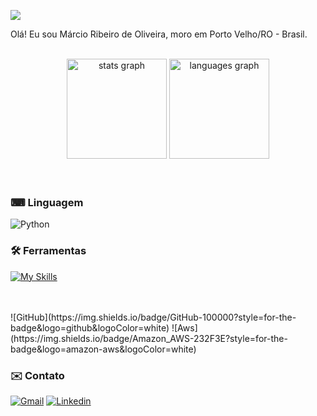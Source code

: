 ![](https://estruyf-github.azurewebsites.net/api/VisitorHit?user=marciorbr&repo=marciorbr&countColorcountColor&countColor=%237B1E7A)

Olá! Eu sou Márcio Ribeiro de Oliveira, moro em Porto Velho/RO - Brasil.
<br>
<br>
<div align="center">
  <img src="https://github-readme-stats.vercel.app/api?hide_title=false&hide_rank=false&show_icons=true&include_all_commits=true&count_private=true&disable_animations=false&theme=github_dark&locale=pt-br&hide_border=false&username=marciorbr" height="160" alt="stats graph"  />
  <img src="https://github-readme-stats.vercel.app/api/top-langs?locale=pt-br&hide_title=false&layout=compact&card_width=320&langs_count=5&theme=github_dark&hide_border=false&username=marciorbr" height="160" alt="languages graph"  />
</div>
<br>
<br>

### <strong>⌨ Linguagem</strong> ️

![Python](https://img.shields.io/badge/Python-3776AB?style=for-the-badge&logo=python&logoColor=white)

### <strong>🛠️ Ferramentas</strong>

[![My Skills](https://skills.thijs.gg/icons?i=docker,git,kubernetes,postgres,py, )](https://skills.thijs.gg)

<br>
<br>
![GitHub](https://img.shields.io/badge/GitHub-100000?style=for-the-badge&logo=github&logoColor=white)
![Aws](https://img.shields.io/badge/Amazon_AWS-232F3E?style=for-the-badge&logo=amazon-aws&logoColor=white)

### ✉️ Contato

<a target='_blank' href='mailto:marcio035@gmail.com'>![Gmail](https://img.shields.io/badge/Gmail-D14836?style=for-the-badge&logo=gmail&logoColor=white)</a>
<a target='_blank' href='https://www.linkedin.com/in/marciorbr/'>![Linkedin](https://img.shields.io/badge/LinkedIn-0077B5?style=for-the-badge&logo=linkedin&logoColor=white)</a>
